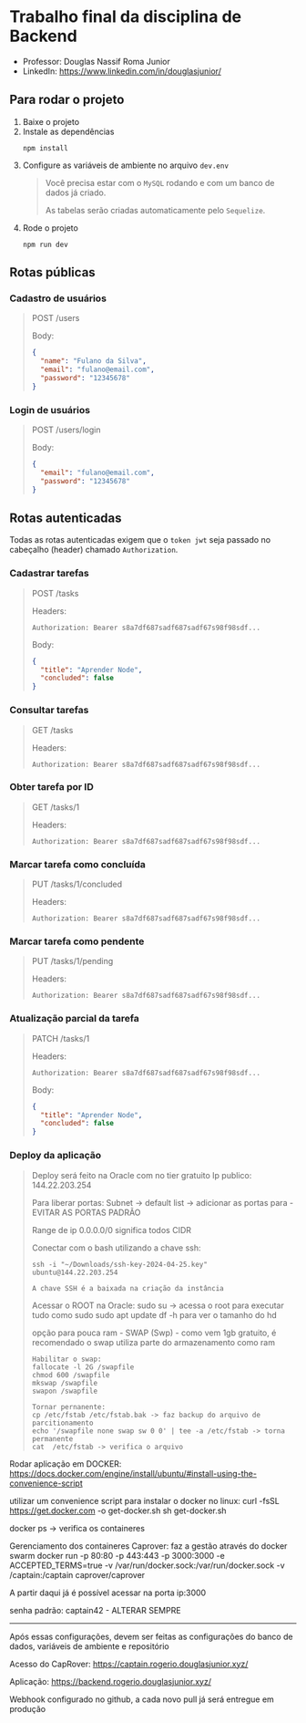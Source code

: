 # Trabalho final da disciplina de Backend

- Professor: Douglas Nassif Roma Junior
- LinkedIn: https://www.linkedin.com/in/douglasjunior/

## Para rodar o projeto

1. Baixe o projeto
1. Instale as dependências
   ```
   npm install
   ```
1. Configure as variáveis de ambiente no arquivo `dev.env`
   > Você precisa estar com o `MySQL` rodando e com um banco de dados já criado.
   >
   > As tabelas serão criadas automaticamente pelo `Sequelize`.
1. Rode o projeto
   ```
   npm run dev
   ```

## Rotas públicas

### Cadastro de usuários

> POST /users
>
> Body:
>
> ```json
> {
>   "name": "Fulano da Silva",
>   "email": "fulano@email.com",
>   "password": "12345678"
> }
> ```

### Login de usuários

> POST /users/login
>
> Body:
>
> ```json
> {
>   "email": "fulano@email.com",
>   "password": "12345678"
> }
> ```

## Rotas autenticadas

Todas as rotas autenticadas exigem que o `token jwt` seja passado no cabeçalho (header) chamado `Authorization`.

### Cadastrar tarefas

> POST /tasks
>
> Headers:
>
> ```properties
> Authorization: Bearer s8a7df687sadf687sadf67s98f98sdf...
> ```
>
> Body:
>
> ```json
> {
>   "title": "Aprender Node",
>   "concluded": false
> }
> ```

### Consultar tarefas

> GET /tasks
>
> Headers:
>
> ```properties
> Authorization: Bearer s8a7df687sadf687sadf67s98f98sdf...
> ```

### Obter tarefa por ID

> GET /tasks/1
>
> Headers:
>
> ```properties
> Authorization: Bearer s8a7df687sadf687sadf67s98f98sdf...
> ```

### Marcar tarefa como concluída

> PUT /tasks/1/concluded
>
> Headers:
>
> ```properties
> Authorization: Bearer s8a7df687sadf687sadf67s98f98sdf...
> ```

### Marcar tarefa como pendente

> PUT /tasks/1/pending
>
> Headers:
>
> ```properties
> Authorization: Bearer s8a7df687sadf687sadf67s98f98sdf...
> ```

### Atualização parcial da tarefa

> PATCH /tasks/1
>
> Headers:
>
> ```properties
> Authorization: Bearer s8a7df687sadf687sadf67s98f98sdf...
> ```
>
> Body:
>
> ```json
> {
>   "title": "Aprender Node",
>   "concluded": false
> }
> ```

### Deploy da aplicação

> Deploy será feito na Oracle com no tier gratuito
> Ip publico: 144.22.203.254
>
> Para liberar portas:
> Subnet -> default list -> adicionar as portas para - EVITAR AS PORTAS PADRÃO
>
> Range de ip 0.0.0.0/0 significa todos CIDR
>
> Conectar com o bash utilizando a chave ssh:
>
> ```
> ssh -i "~/Downloads/ssh-key-2024-04-25.key" ubuntu@144.22.203.254
>
> A chave SSH é a baixada na criação da instância
>
> ```
>
> Acessar o ROOT na Oracle:
> sudo su -> acessa o root para executar tudo como sudo
> sudo apt update
> df -h para ver o tamanho do hd
>
> opção para pouca ram - SWAP (Swp) - como vem 1gb gratuito, é recomendado
> o swap utiliza parte do armazenamento como ram
>
> ```
> Habilitar o swap:
> fallocate -l 2G /swapfile
> chmod 600 /swapfile
> mkswap /swapfile
> swapon /swapfile
>
> Tornar pernanente:
> cp /etc/fstab /etc/fstab.bak -> faz backup do arquivo de parcitionamento
> echo '/swapfile none swap sw 0 0' | tee -a /etc/fstab -> torna permanente
> cat  /etc/fstab -> verifica o arquivo
> ```

Rodar aplicação em DOCKER:
https://docs.docker.com/engine/install/ubuntu/#install-using-the-convenience-script

utilizar um convenience script para instalar o docker no linux:
curl -fsSL https://get.docker.com -o get-docker.sh
sh get-docker.sh

docker ps -> verifica os containeres

Gerenciamento dos containeres Caprover:
faz a gestão através do docker swarm
docker run -p 80:80 -p 443:443 -p 3000:3000 -e ACCEPTED_TERMS=true -v /var/run/docker.sock:/var/run/docker.sock -v /captain:/captain caprover/caprover

A partir daqui já é possível acessar na porta ip:3000

senha padrão: captain42 - ALTERAR SEMPRE

---

Após essas configurações, devem ser feitas as configurações do banco de dados, variáveis de ambiente e repositório

Acesso do CapRover:
https://captain.rogerio.douglasjunior.xyz/

Aplicação:
https://backend.rogerio.douglasjunior.xyz/

Webhook configurado no github, a cada novo pull já será entregue em produção
